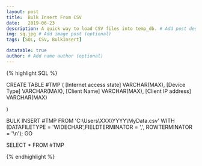 ```yaml
---
layout: post
title:  Bulk Insert From CSV
date:   2019-06-23
description: A quick way to load CSV files into temp_db. # Add post description (optional)
img: sq.jpg # Add image post (optional)
tags: [SQL, CSV, BulkInsert]

datatable: true
author: # Add name author (optional)
---
```




{% highlight SQL %}

CREATE TABLE #TMP
(
[Internet access state] VARCHAR(MAX),
[Device Type] VARCHAR(MAX),
[Client Name] VARCHAR(MAX),
[Client IP address] VARCHAR(MAX)

)

BULK INSERT  #TMP
FROM 'C:\Users\XXX\YYYY\MyData.csv'
WITH (DATAFILETYPE = 'WIDECHAR',FIELDTERMINATOR = ',', ROWTERMINATOR = '\n');
GO

SELECT * FROM #TMP

{% endhighlight %}  
